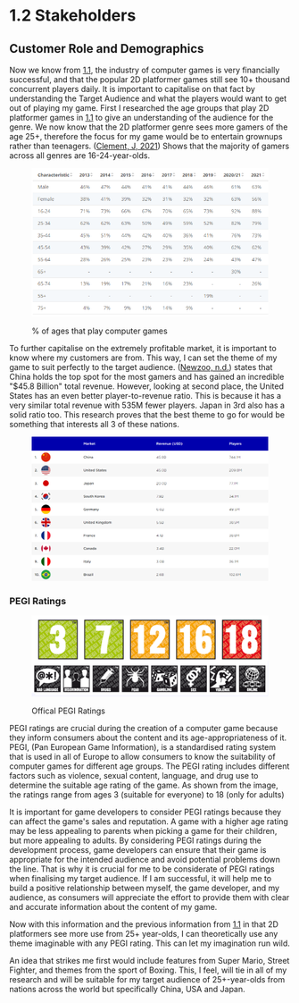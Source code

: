 # 1.2 Stakeholders

## Customer Role and Demographics

Now we know from [1.1](1.1-problem-identification.md), the industry of computer games is very financially successful, and that the popular 2D platformer games still see 10+ thousand concurrent players daily. It is important to capitalise on that fact by understanding the Target Audience and what the players would want to get out of playing my game. First I researched the age groups that play 2D platformer games in [1.1](1.1-problem-identification.md) to give an understanding of the audience for the genre. We now know that the 2D platformer genre sees more gamers of the age 25+, therefore the focus for my game would be to entertain grownups rather than teenagers. ([Clement, J, 2021](../reference-list.md)) Shows that the majority of gamers across all genres are 16-24-year-olds.



<figure><img src="../.gitbook/assets/gamers ages.png" alt=""><figcaption><p>% of ages that play computer games</p></figcaption></figure>

To further capitalise on the extremely profitable market, it is important to know where my customers are from. This way, I can set the theme of my game to suit perfectly to the target audience. ([Newzoo, n.d.](../reference-list.md)) states that China holds the top spot for the most gamers and has gained an incredible "$45.8 Billion" total revenue. However, looking at second place, the United States has an even better player-to-revenue ratio. This is because it has a very similar total revenue with 535M fewer players. Japan in 3rd also has a solid ratio too. This research proves that the best theme to go for would be something that interests all 3 of these nations.

<figure><img src="../.gitbook/assets/gamer nation graph.png" alt=""><figcaption></figcaption></figure>

### PEGI Ratings

<figure><img src="../.gitbook/assets/pegi ratings.png" alt=""><figcaption><p>Offical PEGI Ratings</p></figcaption></figure>

PEGI ratings are crucial during the creation of a computer game because they inform consumers about the content and its age-appropriateness of it. PEGI, (Pan European Game Information), is a standardised rating system that is used in all of Europe to allow consumers to know the suitability of computer games for different age groups. The PEGI rating includes different factors such as violence, sexual content, language, and drug use to determine the suitable age rating of the game. As shown from the image, the ratings range from ages 3 (suitable for everyone) to 18 (only for adults)

It is important for game developers to consider PEGI ratings because they can affect the game's sales and reputation. A game with a higher age rating may be less appealing to parents when picking a game for their children, but more appealing to adults. By considering PEGI ratings during the development process, game developers can ensure that their game is appropriate for the intended audience and avoid potential problems down the line. That is why it is crucial for me to be considerate of PEGI ratings when finalising my target audience. If I am successful, it will help me to build a positive relationship between myself, the game developer, and my audience, as consumers will appreciate the effort to provide them with clear and accurate information about the content of my game.

Now with this information and the previous information from [1.1](1.1-problem-identification.md) in that 2D platformers see more use from 25+ year-olds, I can theoretically use any theme imaginable with any PEGI rating. This can let my imagination run wild.

An idea that strikes me first would include features from Super Mario, Street Fighter, and themes from the sport of Boxing. This, I feel, will tie in all of my research and will be suitable for my target audience of 25+-year-olds from nations across the world but specifically China, USA and Japan.
